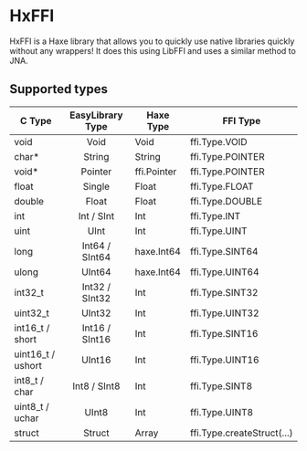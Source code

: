 HxFFI
=====
HxFFI is a Haxe library that allows you to quickly use native libraries quickly without any wrappers! It does this using LibFFI and uses a similar method to JNA.

Supported types
---------------
 C Type				| EasyLibrary Type			| Haxe Type			| FFI Type
--------------------|:-------------------------:|-------------------|---------------------------
void				| Void 						| Void 				| ffi.Type.VOID
char*				| String					| String 			| ffi.Type.POINTER
void*				| Pointer					| ffi.Pointer 		| ffi.Type.POINTER
float				| Single					| Float 			| ffi.Type.FLOAT
double				| Float						| Float 			| ffi.Type.DOUBLE
int 				| Int / SInt				| Int				| ffi.Type.INT
uint 				| UInt						| Int				| ffi.Type.UINT
long 				| Int64 / SInt64			| haxe.Int64		| ffi.Type.SINT64
ulong 				| UInt64					| haxe.Int64		| ffi.Type.UINT64
int32_t 			| Int32	/ SInt32			| Int				| ffi.Type.SINT32
uint32_t 			| UInt32					| Int				| ffi.Type.UINT32
int16_t / short 	| Int16	/ SInt16			| Int				| ffi.Type.SINT16
uint16_t / ushort 	| UInt16					| Int				| ffi.Type.UINT16
int8_t / char 		| Int8 / SInt8				| Int				| ffi.Type.SINT8
uint8_t / uchar 	| UInt8						| Int				| ffi.Type.UINT8
struct				| Struct<ordered types...>	| Array<Dynamic>	| ffi.Type.createStruct(...)